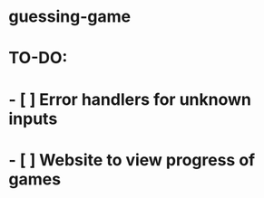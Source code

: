 # guessing-game

# TO-DO:

# - [ ] Error handlers for unknown inputs

# - [ ] Website to view progress of games
